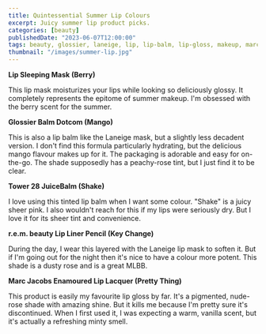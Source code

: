 ```yaml
---
title: Quintessential Summer Lip Colours
excerpt: Juicy summer lip product picks.
categories: [beauty]
publishedDate: "2023-06-07T12:00:00"
tags: beauty, glossier, laneige, lip, lip-balm, lip-gloss, makeup, marc-jacobs, r-e-m-beauty, summer, tower-28
thumbnail: "/images/summer-lip.jpg"
---
```


**Lip Sleeping Mask (Berry)**

This lip mask moisturizes your lips while looking so deliciously glossy. It completely represents the epitome of summer makeup. I'm obsessed with the berry scent for the summer.

**Glossier Balm Dotcom (Mango)**

This is also a lip balm like the Laneige mask, but a slightly less decadent version. I don't find this formula particularly hydrating, but the delicious mango flavour makes up for it. The packaging is adorable and easy for on-the-go. The shade supposedly has a peachy-rose tint, but I just find it to be clear.

**Tower 28 JuiceBalm (Shake)**

I love using this tinted lip balm when I want some colour. "Shake" is a juicy sheer pink. I also wouldn't reach for this if my lips were seriously dry. But I love it for its sheer tint and convenience.

**r.e.m. beauty Lip Liner Pencil (Key Change)**

During the day, I wear this layered with the Laneige lip mask to soften it. But if I'm going out for the night then it's nice to have a colour more potent. This shade is a dusty rose and is a great MLBB.

**Marc Jacobs Enamoured Lip Lacquer (Pretty Thing)**

This product is easily my favourite lip gloss by far. It's a pigmented, nude-rose shade with amazing shine. But it kills me because I'm pretty sure it's discontinued. When I first used it, I was expecting a warm, vanilla scent, but it's actually a refreshing minty smell.
